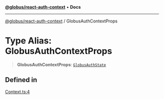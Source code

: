 [**@globus/react-auth-context**](../README.md) • **Docs**

***

[@globus/react-auth-context](../globals.md) / GlobusAuthContextProps

# Type Alias: GlobusAuthContextProps

> **GlobusAuthContextProps**: [`GlobusAuthState`](GlobusAuthState.md)

## Defined in

[Context.ts:4](https://github.com/globus/react-auth-context/blob/b9aa6f53c0fc0130fd20ef491226e7680c05c07e/src/Context.ts#L4)
